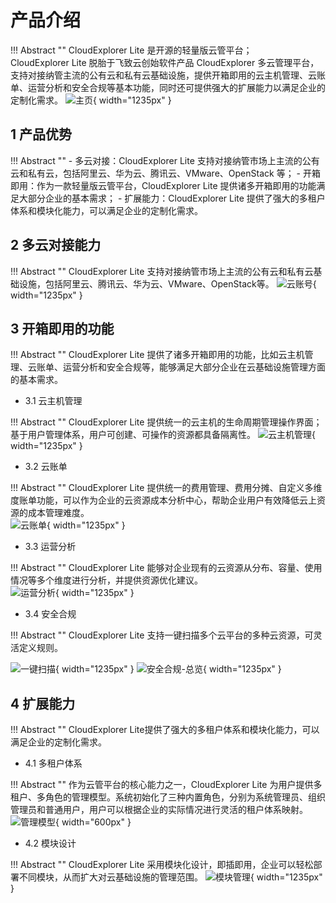 # 产品介绍

!!! Abstract ""
    CloudExplorer Lite 是开源的轻量版云管平台；   
    CloudExplorer Lite 脱胎于飞致云创始软件产品 CloudExplorer 多云管理平台，支持对接纳管主流的公有云和私有云基础设施，提供开箱即用的云主机管理、云账单、运营分析和安全合规等基本功能，同时还可提供强大的扩展能力以满足企业的定制化需求。 
![主页](./img/index/主页.png){ width="1235px" }


## 1 产品优势

!!! Abstract ""
    - 多云对接：CloudExplorer Lite 支持对接纳管市场上主流的公有云和私有云，包括阿里云、华为云、腾讯云、VMware、OpenStack 等；
    - 开箱即用：作为一款轻量版云管平台，CloudExplorer Lite 提供诸多开箱即用的功能满足大部分企业的基本需求；
    - 扩展能力：CloudExplorer Lite 提供了强大的多租户体系和模块化能力，可以满足企业的定制化需求。

## 2 多云对接能力

!!! Abstract ""
    CloudExplorer Lite 支持对接纳管市场上主流的公有云和私有云基础设施，包括阿里云、腾讯云、华为云、VMware、OpenStack等。
![云账号](./img/index/云账号.png){ width="1235px" }

## 3 开箱即用的功能

!!! Abstract "" 
    CloudExplorer Lite 提供了诸多开箱即用的功能，比如云主机管理、云账单、运营分析和安全合规等，能够满足大部分企业在云基础设施管理方面的基本需求。

- 3.1 云主机管理
  
!!! Abstract "" 
    CloudExplorer Lite 提供统一的云主机的生命周期管理操作界面；基于用户管理体系，用户可创建、可操作的资源都具备隔离性。
![云主机管理](./img/index/云主机管理.png){ width="1235px" }

- 3.2 云账单
  
!!! Abstract "" 
    CloudExplorer Lite 提供统一的费用管理、费用分摊、自定义多维度账单功能，可以作为企业的云资源成本分析中心，帮助企业用户有效降低云上资源的成本管理难度。    
![云账单](./img/index/云账单.png){ width="1235px" }

- 3.3 运营分析
  
!!! Abstract "" 
    CloudExplorer Lite 能够对企业现有的云资源从分布、容量、使用情况等多个维度进行分析，并提供资源优化建议。   
![运营分析](./img/index/运营分析.png){ width="1235px" }

- 3.4 安全合规
  
!!! Abstract "" 
    CloudExplorer Lite 支持一键扫描多个云平台的多种云资源，可灵活定义规则。 
      
![一键扫描](./img/index/安全合规-一键扫描.png){ width="1235px" }
![安全合规-总览](./img/index/安全合规-总览.png){ width="1235px" }

## 4 扩展能力

!!! Abstract "" 
    CloudExplorer Lite提供了强大的多租户体系和模块化能力，可以满足企业的定制化需求。

- 4.1 多租户体系
  
!!! Abstract "" 
    作为云管平台的核心能力之一，CloudExplorer Lite 为用户提供多租户、多角色的管理模型。系统初始化了三种内置角色，分别为系统管理员、组织管理员和普通用户，用户可以根据企业的实际情况进行灵活的租户体系映射。  
![管理模型](./img/index/管理模型.png){ width="600px" }

- 4.2 模块设计
  
!!! Abstract "" 
    CloudExplorer Lite 采用模块化设计，即插即用，企业可以轻松部署不同模块，从而扩大对云基础设施的管理范围。
![模块管理](./img/index/模块管理.png){ width="1235px" }